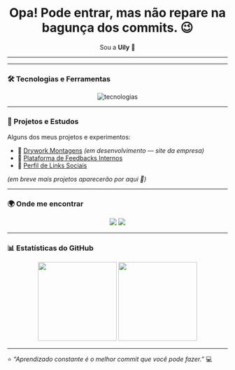 <h1 align="center">Opa! Pode entrar, mas não repare na bagunça dos commits. 😉</h1>

<p align="center">Sou a <strong>Uily</strong> 👋</p>

---


---

### 🛠️ Tecnologias e Ferramentas
<div align="center">
  <img src="https://skillicons.dev/icons?i=python,html,css,git,github" alt="tecnologias">
</div>

---

### 🚀 Projetos e Estudos
Alguns dos meus projetos e experimentos:
- 🧱 [Drywork Montagens](#) *(em desenvolvimento — site da empresa)*  
- 💬 [Plataforma de Feedbacks Internos](#)  
- 🔗 [Perfil de Links Sociais](#)

*(em breve mais projetos aparecerão por aqui 👀)*

---

### 🌍 Onde me encontrar
<div align="center">
  <a href="https://www.linkedin.com/in/uiliane-silva-pereira-071218218/"><img src="https://img.shields.io/badge/LinkedIn-0077B5?style=for-the-badge&logo=linkedin&logoColor=white"></a>
  <a href="https://www.instagram.com/uilwsp/"><img src="https://img.shields.io/badge/Instagram-E4405F?style=for-the-badge&logo=instagram&logoColor=white"></a>
</div>

---

### 📊 Estatísticas do GitHub
<div align="center">
  <img height="180em" src="https://github-readme-stats.vercel.app/api?username=Uilwsp&show_icons=true&theme=radical&hide_border=true">
  <img height="180em" src="https://github-readme-stats.vercel.app/api/top-langs/?username=Uilwsp&layout=compact&theme=radical&hide_border=true">
</div>

---

⭐ *“Aprendizado constante é o melhor commit que você pode fazer.”* 💻
